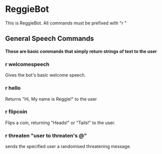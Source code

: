 # ReggieBot

This is ReggieBot.
All commands must be prefixed with "r "

## General Speech Commands
#### These are basic commands that simply return strings of text to the user


### r welcomespeech
Gives the bot's basic welcome speech.

### r hello
Returns "Hi, My name is Reggie!" to the user

### r flipcoin
Flips a coin, returning "Heads!" or "Tails!" to the user.

### r threaten "user to threaten's @"
sends the specified user a randomised threatening message.
